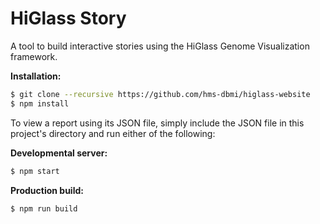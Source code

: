 # HiGlass Story

A tool to build interactive stories using the HiGlass Genome Visualization framework. 

**Installation:**

```bash
$ git clone --recursive https://github.com/hms-dbmi/higlass-website
$ npm install
```

To view a report using its JSON file, simply include the JSON file in this project's directory and run either of the following:

**Developmental server:**

```bash
$ npm start
```

**Production build:**

```bash
$ npm run build
```